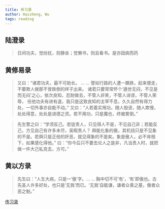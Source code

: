 ```yaml
---
title: 传习录
author: Haisheng, Wu
tags: reading
---
```


## 陆澄录

> 日间功夫，觉纷扰，则静坐；觉懒书，则且看书。是亦因病而药

## 黄修易录

> 又曰：“诸君功夫，最不可助长。 ... ...
> 譬如行路的人遭一蹶跌，起来便走，不要欺人做那不曾跌倒的样子出来。
> 诸君只要常常怀个‘遁世无闷，不见是而无闷’之心，依次良知，忍耐做去，不管人非笑，不管人诽谤，不管人荣辱，
> 任他功夫有进有退，我只是这致良知的主宰不息，久久自然有得力处，一切外事亦自能不动。”
> 又曰：“人若着实用功，随人毁谤，随人欺慢，处处得意，处处是进德之资。若不用功，只是魔也，终被累倒。”


> 先生警之曰：“学须反己。若徒责人，只见得人不是，不见自己非；若能反己，方见自己有许多未尽，奚暇责人？
> 舜能化象的傲，其机括只是不见象的不是。若舜只是正他的奸恶，就见得象的不是矣。象是傲人，必不肯相下，如果感化得他。”
> 曰：“你今后只不要去论人之是非，凡当责人时，就把做一件大己私克去，方可。”

## 黄以方录

> 先生曰：“人生大病，只是一‘傲’字。... ... 
> 胸中切不可‘有’，‘有’即傲也。古先圣人许多好处，也只是‘无我’而已。‘无我’自能谦，谦者众善之基，傲者众恶之魁。”


[传习录](http://book.douban.com/subject/3007268/)
